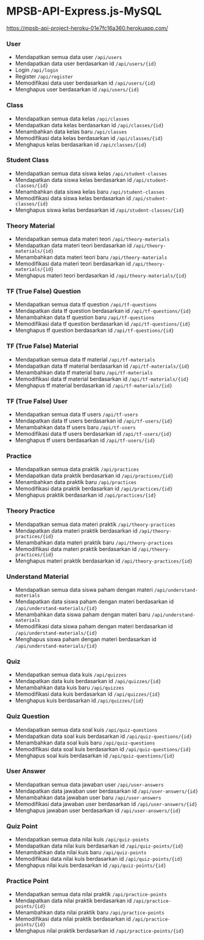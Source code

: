 # MPSB-API-Express.js-MySQL
https://mpsb-api-project-heroku-01e7fc16a360.herokuapp.com/ 

### User
- Mendapatkan semua data user `/api/users`
- Mendapatkan data user berdasarkan id `/api/users/{id}`
- Login `/api/login`
- Register `/api/register`
- Memodifikasi data user berdasarkan id `/api/users/{id}`
- Menghapus user berdasarkan id `/api/users/{id}`

### Class
- Mendapatkan semua data kelas `/api/classes`
- Mendapatkan data kelas berdasarkan id `/api/classes/{id}`
- Menambahkan data kelas baru `/api/classes`
- Memodifikasi data kelas berdasarkan id `/api/classes/{id}`
- Menghapus kelas berdasarkan id `/api/classes/{id}`

### Student Class
- Mendapatkan semua data siswa kelas `/api/student-classes`
- Mendapatkan data siswa kelas berdasarkan id `/api/student-classes/{id}`
- Menambahkan data siswa kelas baru `/api/student-classes`
- Memodifikasi data siswa kelas berdasarkan id `/api/student-classes/{id}`
- Menghapus siswa kelas berdasarkan id `/api/student-classes/{id}`

### Theory Material
- Mendapatkan semua data materi teori `/api/theory-materials`
- Mendapatkan data materi teori berdasarkan id `/api/theory-materials/{id}`
- Menambahkan data materi teori baru `/api/theory-materials`
- Memodifikasi data materi teori berdasarkan id `/api/theory-materials/{id}`
- Menghapus materi teori berdasarkan id `/api/theory-materials/{id}`

### TF (True False) Question
- Mendapatkan semua data tf question `/api/tf-questions`
- Mendapatkan data tf question berdasarkan id `/api/tf-questions/{id}`
- Menambahkan data tf question baru `/api/tf-questions`
- Memodifikasi data tf question berdasarkan id `/api/tf-questions/{id}`
- Menghapus tf question berdasarkan id `/api/tf-questions/{id}`

### TF (True False) Material
- Mendapatkan semua data tf material `/api/tf-materials`
- Mendapatkan data tf material berdasarkan id `/api/tf-materials/{id}`
- Menambahkan data tf material baru `/api/tf-materials`
- Memodifikasi data tf material berdasarkan id `/api/tf-materials/{id}`
- Menghapus tf material berdasarkan id `/api/tf-materials/{id}`

### TF (True False) User
- Mendapatkan semua data tf users `/api/tf-users`
- Mendapatkan data tf users berdasarkan id `/api/tf-users/{id}`
- Menambahkan data tf users baru `/api/tf-users`
- Memodifikasi data tf users berdasarkan id `/api/tf-users/{id}`
- Menghapus tf users berdasarkan id `/api/tf-users/{id}`

### Practice
- Mendapatkan semua data praktik `/api/practices`
- Mendapatkan data praktik berdasarkan id `/api/practices/{id}`
- Menambahkan data praktik baru `/api/practices`
- Memodifikasi data praktik berdasarkan id `/api/practices/{id}`
- Menghapus praktik berdasarkan id `/api/practices/{id}`

### Theory Practice
- Mendapatkan semua data materi praktik `/api/theory-practices`
- Mendapatkan data materi praktik berdasarkan id `/api/theory-practices/{id}`
- Menambahkan data materi praktik baru `/api/theory-practices`
- Memodifikasi data materi praktik berdasarkan id `/api/theory-practices/{id}`
- Menghapus materi praktik berdasarkan id `/api/theory-practices/{id}`

### Understand Material
- Mendapatkan semua data siswa paham dengan materi `/api/understand-materials`
- Mendapatkan data siswa paham dengan materi berdasarkan id `/api/understand-materials/{id}`
- Menambahkan data siswa paham dengan materi baru `/api/understand-materials`
- Memodifikasi data siswa paham dengan materi berdasarkan id `/api/understand-materials/{id}`
- Menghapus siswa paham dengan materi berdasarkan id `/api/understand-materials/{id}`

### Quiz
- Mendapatkan semua data kuis `/api/quizzes`
- Mendapatkan data kuis berdasarkan id `/api/quizzes/{id}`
- Menambahkan data kuis baru `/api/quizzes`
- Memodifikasi data kuis berdasarkan id `/api/quizzes/{id}`
- Menghapus kuis berdasarkan id `/api/quizzes/{id}`

### Quiz Question
- Mendapatkan semua data soal kuis `/api/quiz-questions`
- Mendapatkan data soal kuis berdasarkan id `/api/quiz-questions/{id}`
- Menambahkan data soal kuis baru `/api/quiz-questions`
- Memodifikasi data soal kuis berdasarkan id `/api/quiz-questions/{id}`
- Menghapus soal kuis berdasarkan id `/api/quiz-questions/{id}`

### User Answer
- Mendapatkan semua data jawaban user `/api/user-answers`
- Mendapatkan data jawaban user berdasarkan id `/api/user-answers/{id}`
- Menambahkan data jawaban user baru `/api/user-answers`
- Memodifikasi data jawaban user berdasarkan id `/api/user-answers/{id}`
- Menghapus jawaban user berdasarkan id `/api/user-answers/{id}`

### Quiz Point
- Mendapatkan semua data nilai kuis `/api/quiz-points`
- Mendapatkan data nilai kuis berdasarkan id `/api/quiz-points/{id}`
- Menambahkan data nilai kuis baru `/api/quiz-points`
- Memodifikasi data nilai kuis berdasarkan id `/api/quiz-points/{id}`
- Menghapus nilai kuis berdasarkan id `/api/quiz-points/{id}`

### Practice Point
- Mendapatkan semua data nilai praktik `/api/practice-points`
- Mendapatkan data nilai praktik berdasarkan id `/api/practice-points/{id}`
- Menambahkan data nilai praktik baru `/api/practice-points`
- Memodifikasi data nilai praktik berdasarkan id `/api/practice-points/{id}`
- Menghapus nilai praktik berdasarkan id `/api/practice-points/{id}`
